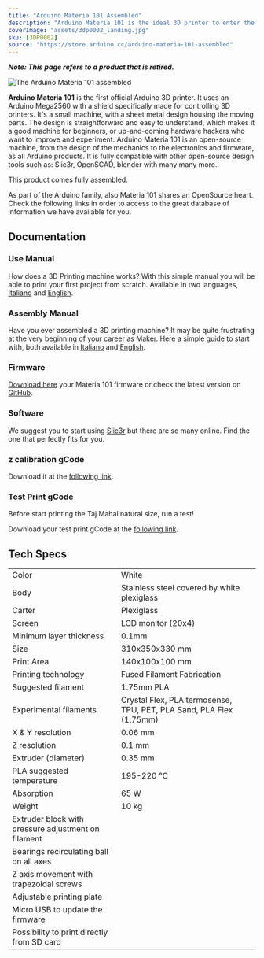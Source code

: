 ```yaml
---
title: "Arduino Materia 101 Assembled"
description: "Arduino Materia 101 is the ideal 3D printer to enter the 3D printing world!"
coverImage: "assets/3dp0002_landing.jpg"
sku: [3DP0002]
source: "https://store.arduino.cc/arduino-materia-101-assembled"
---
```


***Note: This page refers to a product that is retired.***

![The Arduino Materia 101 assembled](./assets/3dp0002_iso.jpg)

**Arduino Materia 101** is the first official Arduino 3D printer. It uses an Arduino Mega2560 with a shield specifically made for controlling 3D printers. It's a small machine, with a sheet metal design housing the moving parts. The design is straightforward and easy to understand, which makes it a good machine for beginners, or up-and-coming hardware hackers who want to improve and experiment.
Arduino Materia 101 is an open-source machine, from the design of the mechanics to the electronics and firmware, as all Arduino products. It is fully compatible with other open-source design tools such as: Slic3r, OpenSCAD, blender with many many more.

This product comes fully assembled.

As part of the Arduino family, also Materia 101 shares an OpenSource heart. Check the following links in order to access to the great database of information we have available for you.

## Documentation

### Use Manual

How does a 3D Printing machine works? With this simple manual you will be able to print your first project from scratch. Available in two languages, [Italiano](https://www.arduino.cc/en/uploads/Main/UseMateria101*IT.pdf) and [English](https://www.arduino.cc/en/uploads/Main/Materia101*User*Manual*EN_rev4.pdf).

### Assembly Manual

Have you ever assembled a 3D printing machine? It may be quite frustrating at the very beginning of your career as Maker. Here a simple guide to start with, both available in [Italiano](https://www.arduino.cc/en/uploads/Main/Materia*101*Manuale*Assemblaggio*rev2B*smaller.pdf) and [English](https://www.arduino.cc/en/uploads/Main/Materia101*Assembly*Manual*EN_rev4.pdf).

### Firmware

[Download here](https://www.arduino.cc/en/uploads/Main/Materia101Firmware.zip) your Materia 101 firmware or check the latest version on [GitHub](https://github.com/radandre/MATERIA101).

### Software

We suggest you to start using [Slic3r](http://slic3r.org/) but there are so many online. Find the one that perfectly fits for you.

### z calibration gCode

Download it at the [following link](https://www.arduino.cc/en/uploads/Main/zCalibration.zip).

### Test Print gCode

Before start printing the Taj Mahal natural size, run a test!

Download your test print gCode at the [following link](https://www.arduino.cc/en/uploads/Main/test_print.zip).

## Tech Specs

|                                                     |                      |
| --------------------------------------------------- | -------------------- |
| Color                                               | White |
| Body                                                | Stainless steel covered by white plexiglass |
| Carter                                              | Plexiglass |
| Screen                                              | LCD monitor (20x4) |
| Minimum layer thickness                             | 0.1mm |
| Size                                                | 310x350x330 mm |
| Print Area                                          | 140x100x100 mm |
| Printing technology                                 | Fused Filament Fabrication |
| Suggested filament                                  | 1.75mm PLA |
| Experimental filaments                            | Crystal Flex, PLA termosense, TPU, PET, PLA Sand, PLA Flex (1.75mm) |
| X & Y resolution                                    | 0.06 mm |
| Z resolution                                        | 0.1 mm |
| Extruder (diameter)                                 | 0.35 mm |
| PLA suggested temperature                           | 195-220 °C |
| Absorption                                          | 65 W |
| Weight                                              | 10 kg |
| Extruder block with pressure adjustment on filament | |
| Bearings recirculating ball on all axes             | |
| Z axis movement with trapezoidal screws             | |
| Adjustable printing plate                           | |
| Micro USB to update the firmware                    | |
| Possibility to print directly from SD card          | |
